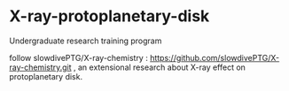 # X-ray-protoplanetary-disk
Undergraduate research training program 

follow slowdivePTG/X-ray-chemistry : https://github.com/slowdivePTG/X-ray-chemistry.git , an extensional research about X-ray effect on protoplanetary disk.

